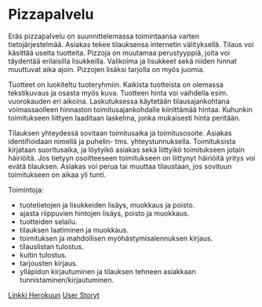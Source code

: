 # Pizzapalvelu

Eräs pizzapalvelu on suunnittelemassa toimintaansa varten tietojärjestelmää. Asiakas tekee tilauksensa internetin välityksellä. Tilaus voi käsittää useita tuotteita. Pizzoja on muutamaa perustyyppiä, joita voi täydentää erilaisilla lisukkeilla. Valikoima ja lisukkeet sekä niiden hinnat muuttuvat aika ajoin. Pizzojen lisäksi tarjolla on myös juomia. 

Tuotteet on luokiteltu tuoteryhmiin. Kaikista tuotteista on olemassa tekstikuvaus ja osasta myös kuva. Tuotteen hinta voi vaihdella esim. vuorokauden eri aikoina. Laskutuksessa käytetään tilausajankohtana voimassaolleen hinnaston toimitusajankohdalle kiinittämää hintaa. Kuhunkin toimitukseen liittyen laaditaan laskelma, jonka mukaisesti hinta peritään.

Tilauksen yhteydessä sovitaan toimitusaika ja toimitusosoite. Asiakas identifioidaan nimellä ja puhelin- tms. yhteystunnuksella. Toimituksista kirjataan suoritusaika, ja löytyikö asiakas sekä liittyikö toimitukseen jotain häiriöitä. Jos tietyyn osoitteeseen toimitukseen on liittynyt häiriöitä yritys voi evätä tilauksen. Asiakas voi perua tai muuttaa tilaustaan, jos sovituun toimitukseen on aikaa yli tunti.

Toimintoja:
* tuotetietojen ja lisukkeiden lisäys, muokkaus ja poisto.
* ajasta riippuvien hintojen lisäys, poisto ja muokkaus.
* tuotteiden selailu.
* tilauksen laatiminen ja muokkaus.
* toimituksen ja mahdollisen myöhästymisalennuksen kirjaus.
* tilauslistan tulostus.
* kuitin tulostus.
* tarjousten kirjaus.
* ylläpidon kirjautuminen ja tilauksen tehneen asiakkaan tunnistaminen/kirjautuminen.

[Linkki Herokuun](https://pizzapalvelu.herokuapp.com)
[User Storyt](/documentation/user_stories)
